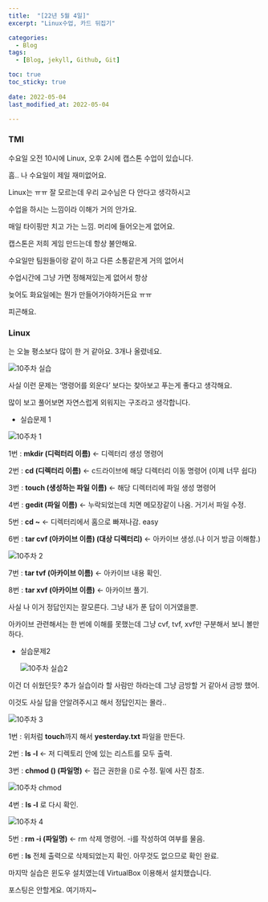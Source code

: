 ```yaml
---
title:  "[22년 5월 4일]"
excerpt: "Linux수업, 카드 뒤집기"

categories:
  - Blog
tags:
  - [Blog, jekyll, Github, Git]

toc: true
toc_sticky: true
 
date: 2022-05-04
last_modified_at: 2022-05-04

---
```


### TMI
수요일 오전 10시에 Linux, 오후 2시에 캡스톤 수업이 있습니다.

흠.. 나 수요일이 제일 재미없어요.

Linux는 ㅠㅠ 잘 모르는데 우리 교수님은 다 안다고 생각하시고

수업을 하시는 느낌이라 이해가 거의 안가요.

매일 타이핑만 치고 가는 느낌. 머리에 들어오는게 없어요.

캡스톤은 저희 게임 만드는데 항상 불안해요.

수요일만 팀원들이랑 같이 하고 다른 소통같은게 거의 없어서

수업시간에 그냥 가면 정해져있는게 없어서 항상 

늦어도 화요일에는 뭔가 만들어가야하거든요 ㅠㅠ

피곤해요.

### Linux

는 오늘 평소보다 많이 한 거 같아요. 3개나 올렸네요.

![10주차 실습](https://user-images.githubusercontent.com/102167336/166707122-d5100df2-f3f4-4377-9325-444064d435d5.png)

사실 이런 문제는 ‘명령어를 외운다’ 보다는 찾아보고 푸는게 좋다고 생각해요.

많이 보고 풀어보면 자연스럽게 외워지는 구조라고 생각합니다.

- 실습문제 1

![10주차 1](https://user-images.githubusercontent.com/102167336/166707138-7fe3c136-b894-4f49-a69a-f30de1fa6311.PNG)

1번 : **mkdir (디럭터리 이름)**   ← 디렉터리 생성 명령어

2번 : **cd (디렉터리 이름)** ← c드라이브에 해당 디렉터리 이동 명령어 (이제 너무 쉽다)

3번 : **touch (생성하는 파일 이름)** ← 해당 디렉터리에 파일 생성 명령어

4번 : **gedit (파일 이름)** ← 누락되었는데 치면 메모장같이 나옴. 거기서 파일 수정.

5번 : **cd ~** ← 디렉터리에서 홈으로 빠져나감. easy

6번 : **tar cvf (아카이브 이름) (대상 디렉터리)** ← 아카이브 생성.(나 이거 방금 이해함.)

![10주차 2](https://user-images.githubusercontent.com/102167336/166707136-aad8f912-1663-4652-ba90-2df1d200efc3.PNG)

7번 : **tar tvf (아카이브 이름)** ← 아카이브 내용 확인.

8번 : **tar xvf (아카이브 이름)** ← 아카이브 풀기.

사실 나 이거 정답인지는 잘모른다. 그냥 내가 푼 답이 이거였을뿐.

아카이브 관련해서는 한 번에 이해를 못했는데 그냥 cvf, tvf, xvf만 구분해서 보니 볼만하다.

- 실습문제2
    
    ![10주차 실습2](https://user-images.githubusercontent.com/102167336/166707116-ef0a9b22-f66e-498d-be18-d209bb3395b0.png)
    

이건 더 쉬웠던듯? 추가 실습이라 할 사람만 하라는데 그냥 금방할 거 같아서 금방 했어.

이것도 사실 답을 안알려주시고 해서 정답인지는 몰라..

![10주차 3](https://user-images.githubusercontent.com/102167336/166707133-c78d1743-bba9-411a-86b9-dceec8f7ed5f.PNG)

1번 : 위처럼 **touch**까지 해서 **yesterday.txt** 파일을 만든다.

2번 :  **ls -l** ← 저 디렉토리 안에 있는 리스트를 모두 출력.

3번 : **chmod () (파일명)** ← 접근 권한을 ()로 수정. 밑에 사진 참조.

![10주차 chmod](https://user-images.githubusercontent.com/102167336/166707127-7f645359-2dff-4460-8da2-b5f1edfe123e.png)

4번 : **ls -l** 로 다시 확인.

![10주차 4](https://user-images.githubusercontent.com/102167336/166707129-4b0d22b4-c82e-4fae-b69b-c29f59c69da7.PNG)

5번 : **rm -i (파일명)** ← rm 삭제 명령어. -i를 작성하여 여부를 물음.

6번 : **ls**  전체 출력으로 삭제되었는지 확인. 아무것도 없으므로 확인 완료.

마지막 실습은 윈도우 설치였는데 VirtualBox 이용해서 설치했습니다. 

포스팅은 안할게요. 여기까지~
